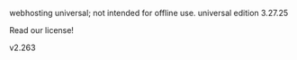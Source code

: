 webhosting universal; not intended for offline use.
universal edition
3.27.25

Read our license!

v2.263